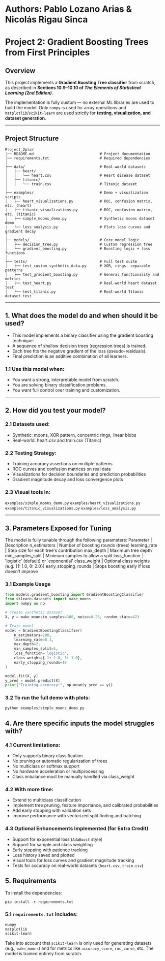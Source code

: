 # Authors: Pablo Lozano Arias & Nicolás Rigau Sinca  
# Project 2: Gradient Boosting Trees from First Principles

## Overview

This project implements a **Gradient Boosting Tree classifier** from scratch, as described in **Sections 10.9–10.10 of _The Elements of Statistical Learning (2nd Edition)_**.

The implementation is fully custom — no external ML libraries are used to build the model. Only `numpy` is used for array operations and `matplotlib`/`scikit-learn` are used strictly for **testing, visualization, and dataset generation**.

---

## Project Structure

```plaintext
Project_2pla/
│── README.md                              # Project documentation
│── requirements.txt                       # Required dependencies
│
├── data/                                  # Real-world datasets
│   ├── heart/
│   │   └── heart.csv                      # Heart disease dataset
│   ├── titanic/
│   │   └── train.csv                      # Titanic dataset
│
├── examples/                              # Demo + visualization scripts
│   ├── heart_visualizations.py            # ROC, confusion matrix, etc. (heart)
│   ├── titanic_visualizations.py          # ROC, confusion matrix, etc. (titanic)
│   ├── simple_moons_demo.py               # Synthetic moons dataset demo
│   └── loss_analysis.py                   # Plots loss curves and gradient decay
│
├── models/                                # Core model logic
│   ├── decision_tree.py                   # Custom regression tree
│   └── gradient_boosting.py               # Boosting logic + loss functions
│
├── tests/                                 # Full test suite
│   ├── test_custom_synthetic_data.py      # XOR, rings, separable patterns
│   ├── test_gradient_boosting.py          # General functionality and metrics
│   ├── test_heart.py                      # Real-world heart dataset test
│   └── test_titanic.py                    # Real-world Titanic dataset test

```
---

## 1. What does the model do and when should it be used?
- This model implements a binary classifier using the gradient boosting technique:
- A sequence of shallow decision trees (regression trees) is trained.
- Each tree fits the negative gradient of the loss (pseudo-residuals).
- Final prediction is an additive combination of all learners.

### 1.1 Use this model when:
- You want a strong, interpretable model from scratch.
- You are solving binary classification problems.
- You want full control over training and customization.

---

## 2. How did you test your model?

### 2.1 Datasets used:
- Synthetic: moons, XOR pattern, concentric rings, linear blobs
- Real-world: heart.csv and train.csv (Titanic)

### 2.2 Testing Strategy:
- Training accuracy assertions on multiple patterns
- ROC curves and confusion matrices on real data
- Visualizations for decision boundaries and prediction probabilities
- Gradient magnitude decay and loss convergence plots

### 2.3 Visual tools in:
`examples/simple_moons_demo.py`
`examples/heart_visualizations.py`
`examples/titanic_visualizations.py`
`examples/loss_analysis.py`

---

## 3. Parameters Exposed for Tuning
The model is fully tunable through the following parameters:
Parameter | Description
n_estimators | Number of boosting rounds (trees)
learning_rate | Step size for each tree's contribution
max_depth | Maximum tree depth
min_samples_split | Minimum samples to allow a split
loss_function | 'logistic' (default) or 'exponential'
class_weight | Optional class weights (e.g. {1: 1.0, 0: 2.0})
early_stopping_rounds | Stops boosting early if loss doesn't improve

### 3.1 Example Usage
```python
from models.gradient_boosting import GradientBoostingClassifier
from sklearn.datasets import make_moons
import numpy as np

# Create synthetic dataset
X, y = make_moons(n_samples=300, noise=0.25, random_state=42)

# Train model
model = GradientBoostingClassifier(
    n_estimators=200,
    learning_rate=0.1,
    max_depth=2,
    min_samples_split=5,
    loss_function='logistic',
    class_weight={-1: 1.0, 1: 1.0},
    early_stopping_rounds=10
)

model.fit(X, y)
y_pred = model.predict(X)
print("Training accuracy:", np.mean(y_pred == y))
```
### 3.2 To run the full demo with plots:
```python
python examples/simple_moons_demo.py
```

## 4. Are there specific inputs the model struggles with?
### 4.1 Current limitations:

- Only supports binary classification
- No pruning or automatic regularization of trees
- No multiclass or softmax support
- No hardware acceleration or multiprocessing
- Class imbalance must be manually handled via class_weight

### 4.2 With more time:
- Extend to multiclass classification
- Implement tree pruning, feature importance, and calibrated probabilities
- Add early stopping with validation sets
- Improve performance with vectorized split finding and batching

### 4.3 Optional Enhancements Implemented (for Extra Credit)
- Support for exponential loss (`AdaBoost` style)
- Support for sample and class weighting
- Early stopping with patience tracking
- Loss history saved and plotted
- Visual tools for loss curves and gradient magnitude tracking
- Tests for accuracy on real-world datasets (`heart.csv`, `train.csv`)

## 5. Requirements

To install the dependencies:
```python
pip install -r requirements.txt
```

### 5.1 `requirements.txt` includes:

```python
numpy
matplotlib
scikit-learn
```

Take into account that `scikit-learn` is only used for generating datasets (e.g., `make_moons`) and for metrics like `accuracy_score`, `roc_curve`, etc. The model is trained entirely from scratch.